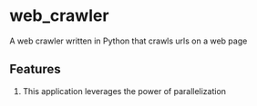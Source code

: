 # web_crawler
A web crawler written in Python that crawls urls on a web page

## Features
1. This application leverages the power of parallelization
